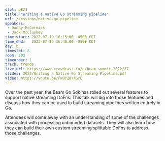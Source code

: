 ```yaml
---
slot: b821
title: "Writing a native Go streaming pipeline"
url: /sessions/native-go-pipeline
speakers:
 - Danny McCormick
 - Jack McCluskey
time_start: 2022-07-19 16:15:00 -0500 CDT
time_end:   2022-07-19 16:40:00 -0500 CDT
day: b
timeslot: 8
room: 203
timeorder: 1
track: trends
live_url: https://www.crowdcast.io/e/beam-summit-2022/37
slides: 2022/Writing a Native Go Streaming Pipeline.pdf
video: https://youtu.be/PNDY2OYASrE
---
```


Over the past year, the Beam Go Sdk has rolled out several features to support native streaming DoFns. This talk will dig into those features and discuss how they can be used to build streaming pipelines written entirely in Go.

Attendees will come away with an understanding of some of the challenges associated with processing unbounded datasets. They will also learn how they can build their own custom streaming splittable DoFns to address those challenges.